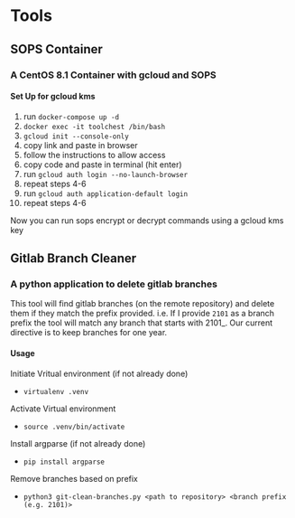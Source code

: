 # Tools
## SOPS Container
### A CentOS 8.1 Container with gcloud and SOPS

#### Set Up for gcloud kms
1.  run `docker-compose up -d`
2.  `docker exec -it toolchest /bin/bash`
3.  `gcloud init --console-only`
4.  copy link and paste in browser
5.  follow the instructions to allow access
6.  copy code and paste in terminal (hit enter)
7.  run `gcloud auth login --no-launch-browser`
8.  repeat steps 4-6
9.  run `gcloud auth application-default login`
10. repeat steps 4-6

Now you can run sops encrypt or decrypt commands using a gcloud kms key

## Gitlab Branch Cleaner
### A python application to delete gitlab branches

This tool will find gitlab branches (on the remote repository) and delete them if they match the prefix provided. i.e. If I provide `2101` as a branch prefix the tool will match any branch that starts with 2101_. Our current directive is to keep branches for one year.
#### Usage
Initiate Vritual environment (if not already done)
- `virtualenv .venv`

Activate Virtual environment
- `source .venv/bin/activate`

Install argparse (if not already done)
- `pip install argparse`

Remove branches based on prefix
- `python3 git-clean-branches.py <path to repository> <branch prefix (e.g. 2101)>`